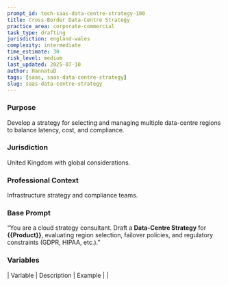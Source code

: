 ```yaml
---
prompt_id: tech-saas-data-centre-strategy-100
title: Cross-Border Data-Centre Strategy
practice_area: corporate-commercial
task_type: drafting
jurisdiction: england-wales
complexity: intermediate
time_estimate: 30
risk_level: medium
last_updated: 2025-07-10
author: HannatuD
tags: [saas, saas-data-centre-strategy]
slug: saas-data-centre-strategy
---
```


### Purpose  
Develop a strategy for selecting and managing multiple data-centre regions to balance latency, cost, and compliance.

### Jurisdiction  
United Kingdom with global considerations.

### Professional Context  
Infrastructure strategy and compliance teams.

### Base Prompt  
“You are a cloud strategy consultant. Draft a **Data-Centre Strategy** for **\{\{Product\}\}**, evaluating region selection, failover policies, and regulatory constraints (GDPR, HIPAA, etc.).”

### Variables  
| Variable | Description | Example |
|
